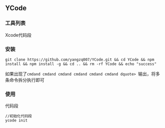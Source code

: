 ## YCode

### 工具列表

Xcode代码段

### 安装

	git clone https://github.com/yangzq007/YCode.git && cd YCode && npm install && npm install -g && cd .. && rm -rf YCode && echo "success"

如果出现了`cmdand cmdand cmdand cmdand cmdand cmdand dquote> `输出，将多条命令拆分执行即可

### 使用

代码段
	
	//初始化代码段
	ycode init